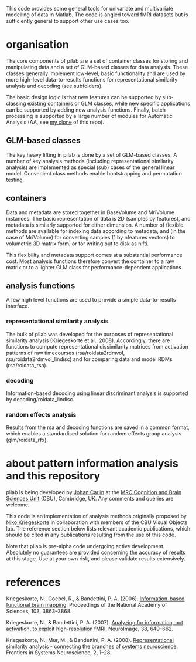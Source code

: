 This code provides some general tools for univariate and multivariate
modelling of data in Matlab. The code is angled toward fMRI
datasets but is sufficiently general to support other use cases too.

# organisation
The core components of pilab are a set of container classes for storing and
manipulating data and a set of GLM-based classes for data analysis. These
classes generally implement low-level, basic functionality and are used by
more high-level data-to-results functions for representational similarity
analysis and decoding (see subfolders). 

The basic design logic is that new features can be supported by
sub-classing existing containers or GLM classes, while new specific
applications can be supported by adding new analysis functions. Finally,
batch processing is supported by a large number of modules for Automatic
Analysis (AA, see [my clone](https://github.com/jooh/automaticanalysis) of
this repo).

## GLM-based classes
The key heavy lifting in pilab is done by a set of GLM-based classes. A
number of key analysis methods (including representational similarity
analysis) are implemented as special (sub) cases of the general linear
model. Convenient class methods enable bootstrapping and permutation
testing.

## containers
Data and metadata are stored together in BaseVolume and MriVolume instances.
The basic representation of data is 2D (samples by features), and metadata
is similarly supported for either dimension. A number of flexible methods
are available for indexing data according to metadata, and (in the case of
MriVolume) for converting samples (1 by nfeatures vectors) to volumetric 3D
matrix form, or for writing out to disk as nifti.

This flexibility and metadata support comes at a substantial performance
cost. Most analysis functions therefore convert the container to a raw
matrix or to a lighter GLM class for performance-dependent applications.

## analysis functions
A few high level functions are used to provide a simple data-to-results
interface. 

### representational similarity analysis
The bulk of pilab was developed for the purposes of representational
similarity analysis (Kriegeskorte et al., 2008). Accordingly, there are
functions to compute representational dissimilarity matrices from
activation patterns of raw timecourses (rsa/roidata2rdmvol,
rsa/roidata2rdmvol_lindisc) and for comparing data and model RDMs
(rsa/roidata_rsa).

### decoding
Information-based decoding using linear discriminant analysis is supported
by decoding/roidata_lindisc.

### random effects analysis
Results from the rsa and decoding functions are saved in a common format,
which enables a standardised solution for random effects group analysis
(glm/roidata_rfx).

# about pattern information analysis and this repository
pilab is being developed by [Johan
Carlin](mailto:johan.carlin@mrc-cbu.cam.ac.uk) at the [MRC Cognition and
Brain Sciences Unit](http://www.mrc-cbu.cam.ac.uk) (CBU), Cambridge, UK. Any
comments and queries are welcome. 

This code is an implementation of analysis methods originally proposed by
[Niko
Kriegeskorte](http://www.mrc-cbu.cam.ac.uk/people/nikolaus.kriegeskorte) in
collaboration with members of the CBU Visual Objects lab. The reference
section below lists relevant academic publications, which should be cited
in any publications resulting from the use of this code.

Note that pilab is pre-alpha code undergoing active development. Absolutely
no guarantees are provided concerning the accuracy of results at this
stage. Use at your own risk, and please validate results extensively.

# references
Kriegeskorte, N., Goebel, R., & Bandettini, P. A. (2006).
[Information-based functional brain
mapping](http://dx.doi.org/10.1073/pnas.0600244103). Proceedings of the
National Academy of Sciences, 103, 3863–3868.

Kriegeskorte, N., & Bandettini, P. A. (2007). [Analyzing for information,
not activation, to exploit high-resolution
fMRI](http://dx.doi.org/10.1016/j.neuroimage.2007.02.022). NeuroImage, 38,
649–662.

Kriegeskorte, N., Mur, M., & Bandettini, P. A. (2008). [Representational
similarity analysis - connecting the branches of systems
neuroscience](http://dx.doi.org/10.3389/neuro.06.004.2008).  Frontiers in
Systems Neuroscience, 2, 1–28.
